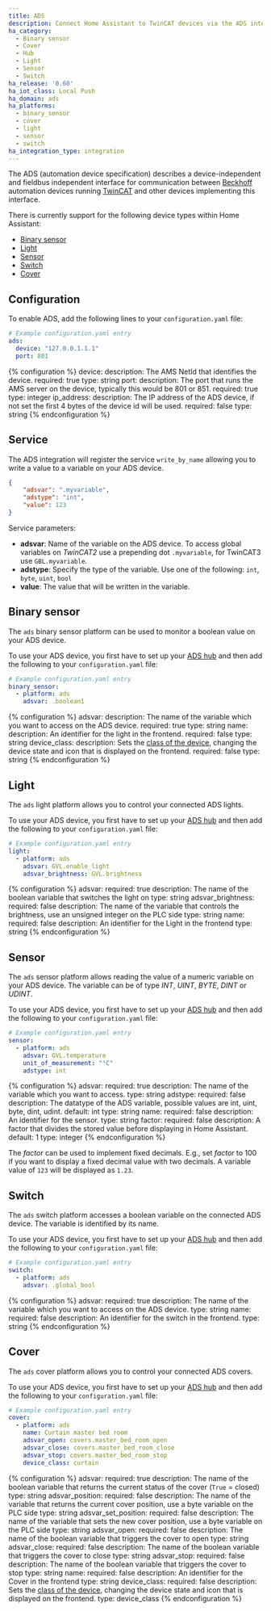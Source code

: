 ```yaml
---
title: ADS
description: Connect Home Assistant to TwinCAT devices via the ADS interface
ha_category:
  - Binary sensor
  - Cover
  - Hub
  - Light
  - Sensor
  - Switch
ha_release: '0.60'
ha_iot_class: Local Push
ha_domain: ads
ha_platforms:
  - binary_sensor
  - cover
  - light
  - sensor
  - switch
ha_integration_type: integration
---
```


The ADS (automation device specification) describes a device-independent and fieldbus independent interface for communication between [Beckhoff](https://www.beckhoff.com/) automation devices running [TwinCAT](https://www.beckhoff.com/en-en/products/automation/twincat/) and other devices implementing this interface.

There is currently support for the following device types within Home Assistant:

- [Binary sensor](#binary-sensor)
- [Light](#light)
- [Sensor](#sensor)
- [Switch](#switch)
- [Cover](#cover)

## Configuration

To enable ADS, add the following lines to your `configuration.yaml` file:

```yaml
# Example configuration.yaml entry
ads:
  device: "127.0.0.1.1.1"
  port: 801
```

{% configuration %}
device:
  description: The AMS NetId that identifies the device.
  required: true
  type: string
port:
  description: The port that runs the AMS server on the device, typically this would be 801 or 851.
  required: true
  type: integer
ip_address:
  description: The IP address of the ADS device, if not set the first 4 bytes of the device id will be used.
  required: false
  type: string
{% endconfiguration %}

## Service

The ADS integration will register the service `write_by_name` allowing you to write a value to a variable on your ADS device.

```json
{
    "adsvar": ".myvariable",
    "adstype": "int",
    "value": 123
}
```

Service parameters:

- **adsvar**: Name of the variable on the ADS device. To access global variables on *TwinCAT2* use a prepending dot `.myvariable`, for TwinCAT3 use `GBL.myvariable`.
- **adstype**: Specify the type of the variable. Use one of the following: `int`, `byte`, `uint`, `bool`
- **value**: The value that will be written in the variable.

## Binary sensor

The `ads` binary sensor platform can be used to monitor a boolean value on your ADS device.

To use your ADS device, you first have to set up your [ADS hub](#configuration) and then add the following to your `configuration.yaml`
file:

```yaml
# Example configuration.yaml entry
binary_sensor:
  - platform: ads
    adsvar: .boolean1
```

{% configuration %}
adsvar:
  description: The name of the variable which you want to access on the ADS device.
  required: true
  type: string
name:
  description: An identifier for the light in the frontend.
  required: false
  type: string
device_class:
  description: Sets the [class of the device](/integrations/binary_sensor/), changing the device state and icon that is displayed on the frontend.
  required: false
  type: string
{% endconfiguration %}

## Light

The `ads` light platform allows you to control your connected ADS lights.

To use your ADS device, you first have to set up your [ADS hub](#configuration) and then add the following to your `configuration.yaml`
file:

```yaml
# Example configuration.yaml entry
light:
  - platform: ads
    adsvar: GVL.enable_light
    adsvar_brightness: GVL.brightness
```

{% configuration %}
adsvar:
  required: true
  description: The name of the boolean variable that switches the light on
  type: string
adsvar_brightness:
  required: false
  description: The name of the variable that controls the brightness, use an unsigned integer on the PLC side
  type: string
name:
  required: false
  description: An identifier for the Light in the frontend
  type: string
{% endconfiguration %}

## Sensor

The `ads` sensor platform allows reading the value of a numeric variable on your ADS device. The variable can be of type *INT*, *UINT*,  *BYTE*, *DINT* or *UDINT*.

To use your ADS device, you first have to set up your [ADS hub](#configuration) and then add the following to your `configuration.yaml`
file:

```yaml
# Example configuration.yaml entry
sensor:
  - platform: ads
    adsvar: GVL.temperature
    unit_of_measurement: "°C"
    adstype: int
```

{% configuration %}
adsvar:
  required: true
  description: The name of the variable which you want to access.
  type: string
adstype:
  required: false
  description: The datatype of the ADS variable, possible values are int, uint, byte, dint, udint.
  default: int
  type: string
name:
  required: false
  description: An identifier for the sensor.
  type: string
factor:
  required: false
  description: A factor that divides the stored value before displaying in Home Assistant.
  default: 1
  type: integer
{% endconfiguration %}

The *factor* can be used to implement fixed decimals. E.g., set *factor* to 100 if you want to display a fixed decimal value with two decimals. A variable value of `123` will be displayed as `1.23`.

## Switch

The `ads` switch platform accesses a boolean variable on the connected ADS device. The variable is identified by its name.

To use your ADS device, you first have to set up your [ADS hub](#configuration) and then add the following to your `configuration.yaml`
file:

```yaml
# Example configuration.yaml entry
switch:
  - platform: ads
    adsvar: .global_bool
```

{% configuration %}
adsvar:
  required: true
  description: The name of the variable which you want to access on the ADS device.
  type: string
name:
  required: false
  description: An identifier for the switch in the frontend.
  type: string
{% endconfiguration %}

## Cover

The `ads` cover platform allows you to control your connected ADS covers.

To use your ADS device, you first have to set up your [ADS hub](#configuration) and then add the following to your `configuration.yaml`
file:

```yaml
# Example configuration.yaml entry
cover:
  - platform: ads
    name: Curtain master bed room
    adsvar_open: covers.master_bed_room_open
    adsvar_close: covers.master_bed_room_close
    adsvar_stop: covers.master_bed_room_stop
    device_class: curtain
```

{% configuration %}
adsvar:
  required: true
  description: The name of the boolean variable that returns the current status of the cover (`True` = closed)
  type: string
adsvar_position:
  required: false
  description: The name of the variable that returns the current cover position, use a byte variable on the PLC side
  type: string
adsvar_set_position:
  required: false
  description: The name of the variable that sets the new cover position, use a byte variable on the PLC side
  type: string
adsvar_open:
  required: false
  description: The name of the boolean variable that triggers the cover to open
  type: string
adsvar_close:
  required: false
  description: The name of the boolean variable that triggers the cover to close
  type: string
adsvar_stop:
  required: false
  description: The name of the boolean variable that triggers the cover to stop
  type: string
name:
  required: false
  description: An identifier for the Cover in the frontend
  type: string
device_class:
  required: false
  description: Sets the [class of the device](/integrations/cover/), changing the device state and icon that is displayed on the frontend.
  type: device_class
{% endconfiguration %}
